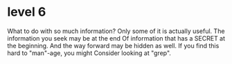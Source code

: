 # level 6

What to do with so much information?
Only some of it is actually useful.
The information you seek may be at the end
Of information that has a SECRET at the beginning.
And the way forward may be hidden as well.
If you find this hard to "man"-age, you might
Consider looking at "grep".
